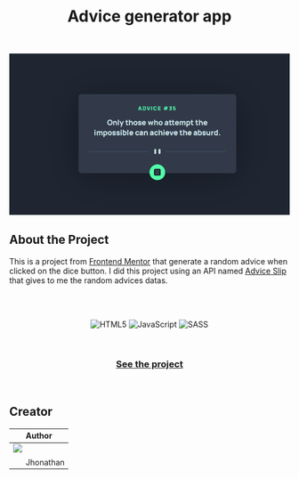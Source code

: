 <h1 align = 'center'> Advice generator app </h1>

<br>

 <p align = 'center'><img   src= 'src/images/advice-generator.gif'></p>

## About the Project

This is a project from [Frontend Mentor](https://www.frontendmentor.io/challenges/advice-generator-app-QdUG-13db/hub) that generate a random advice when clicked on the dice button.
I did this project using an API named [Advice Slip](https://api.adviceslip.com/) that gives to me the random advices datas.

<br>

<br>

<div align = 'center'>

![HTML5](https://img.shields.io/badge/html5-%23E34F26.svg?style=for-the-badge&logo=html5&logoColor=white)
![JavaScript](https://img.shields.io/badge/javascript-%23323330.svg?style=for-the-badge&logo=javascript&logoColor=%23F7DF1E)
![SASS](https://img.shields.io/badge/SASS-hotpink.svg?style=for-the-badge&logo=SASS&logoColor=white)

<div>

<br>

<h3 align = 'center'><a href = 'https://jhowbrcg.github.io/article-preview-component/'>See the project</a></h3>

<div align= 'left'>

<br>

## Creator

| Author                                                                                                                                      |
| ------------------------------------------------------------------------------------------------------------------------------------------- |
| <a target="_blank" href="https://github.com/JhowBRCG"><img width="125" src="https://avatars.githubusercontent.com/u/121911885?v=4"><br></a> |
| &nbsp; &nbsp; &nbsp; Jhonathan                                                                                                              |

</div>
